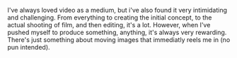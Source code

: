 I've always loved video as a medium, but i've also found it very intimidating and challenging. From everything to creating the initial concept, to the actual shooting of film, and then editing, it's a lot. However, when I've pushed myself to produce something, anything, it's always very rewarding. There's just something about moving images that immediatly reels me in (no pun intended).